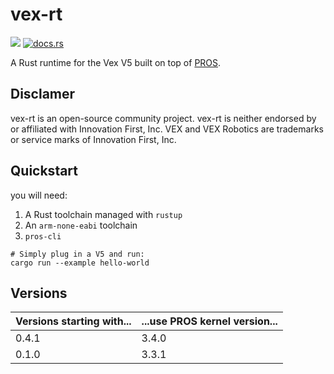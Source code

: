 # vex-rt

[![](https://img.shields.io/crates/v/vex-rt)](https://crates.io/crates/vex-rt)
[![docs.rs](https://docs.rs/vex-rt/badge.svg)](https://docs.rs/vex-rt/)

A Rust runtime for the Vex V5 built on top of [PROS](https://pros.cs.purdue.edu/).

## Disclamer

vex-rt is an open-source community project. vex-rt is neither endorsed by or affiliated with Innovation First, Inc. VEX and VEX Robotics are trademarks or service marks of Innovation First, Inc.

## Quickstart

you will need:
1. A Rust toolchain managed with `rustup`
2. An `arm-none-eabi` toolchain
3. `pros-cli`


```shell
# Simply plug in a V5 and run:
cargo run --example hello-world
```

## Versions

| Versions starting with... | ...use PROS kernel version... |
| ------------------------- | ----------------------------- |
| 0.4.1                     | 3.4.0                         |
| 0.1.0                     | 3.3.1                         |
